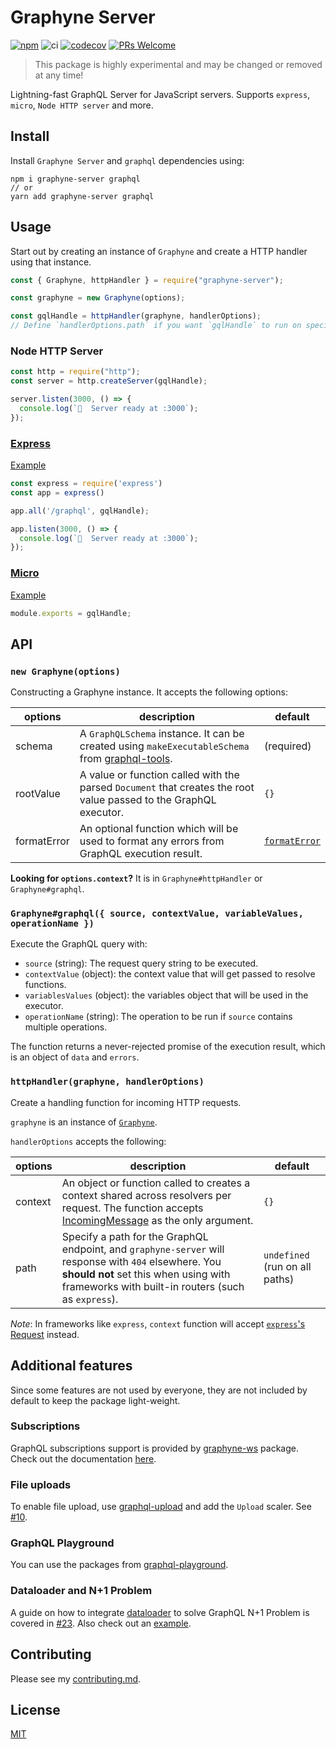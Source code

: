 # Graphyne Server

[![npm](https://badgen.net/npm/v/graphyne-server)](https://www.npmjs.com/package/graphyne-server)
![ci](https://github.com/hoangvvo/graphyne/workflows/Test%20and%20coverage/badge.svg)
[![codecov](https://codecov.io/gh/hoangvvo/graphyne/branch/master/graph/badge.svg)](https://codecov.io/gh/hoangvvo/graphyne)
[![PRs Welcome](https://badgen.net/badge/PRs/welcome/ff5252)](/CONTRIBUTING.md)

> This package is highly experimental and may be changed or removed at any time!

Lightning-fast GraphQL Server for JavaScript servers. Supports `express`, `micro`, `Node HTTP server` and more.

## Install

Install `Graphyne Server` and `graphql` dependencies using:

```shell
npm i graphyne-server graphql
// or
yarn add graphyne-server graphql
```

## Usage

Start out by creating an instance of `Graphyne` and create a HTTP handler using that instance.

```javascript
const { Graphyne, httpHandler } = require("graphyne-server");

const graphyne = new Graphyne(options);

const gqlHandle = httpHandler(graphyne, handlerOptions);
// Define `handlerOptions.path` if you want `gqlHandle` to run on specific path and respond with 404 otherwise
```

### Node HTTP Server

```javascript
const http = require("http");
const server = http.createServer(gqlHandle);

server.listen(3000, () => {
  console.log(`🚀  Server ready at :3000`);
});
```

### [Express](https://github.com/expressjs/express)

[Example](/examples/with-express)

```javascript
const express = require('express')
const app = express()

app.all('/graphql', gqlHandle);

app.listen(3000, () => {
  console.log(`🚀  Server ready at :3000`);
});
```

### [Micro](https://github.com/zeit/micro)

[Example](/examples/with-micro)

```javascript
module.exports = gqlHandle;
```



## API

### `new Graphyne(options)`

Constructing a Graphyne instance. It accepts the following options:

| options | description | default |
|---------|-------------|---------|
| schema | A `GraphQLSchema` instance. It can be created using `makeExecutableSchema` from [graphql-tools](https://github.com/apollographql/graphql-tools). | (required) |
| rootValue | A value or function called with the parsed `Document` that creates the root value passed to the GraphQL executor. | `{}` |
| formatError | An optional function which will be used to format any errors from GraphQL execution result. | [`formatError`](https://github.com/graphql/graphql-js/blob/master/src/error/formatError.js) |

**Looking for `options.context`?** It is in `Graphyne#httpHandler` or `Graphyne#graphql`.

### `Graphyne#graphql({ source, contextValue, variableValues, operationName })`

Execute the GraphQL query with:

- `source` (string): The request query string to be executed.
- `contextValue` (object): the context value that will get passed to resolve functions.
- `variablesValues` (object): the variables object that will be used in the executor.
- `operationName` (string): The operation to be run if `source` contains multiple operations.

The function returns a never-rejected promise of the execution result, which is an object of `data` and `errors`.


### `httpHandler(graphyne, handlerOptions)`

Create a handling function for incoming HTTP requests.

`graphyne` is an instance of [`Graphyne`](#new-graphyneoptions).

`handlerOptions` accepts the following:

| options | description | default |
|---------|-------------|---------|
| context | An object or function called to creates a context shared across resolvers per request. The function accepts [IncomingMessage](https://nodejs.org/api/http.html#http_class_http_incomingmessage) as the only argument. | `{}` |
| path | Specify a path for the GraphQL endpoint, and `graphyne-server` will response with `404` elsewhere. You **should not** set this when using with frameworks with built-in routers (such as `express`). | `undefined` (run on all paths) |

*Note*: In frameworks like `express`, `context` function will accept [`express`'s Request](https://expressjs.com/en/4x/api.html#req) instead.

## Additional features

Since some features are not used by everyone, they are not included by default to keep the package light-weight.

### Subscriptions

GraphQL subscriptions support is provided by [graphyne-ws](https://www.npmjs.com/package/graphyne-ws) package. Check out the documentation [here](/packages/graphyne-ws).

### File uploads

To enable file upload, use [graphql-upload](https://github.com/jaydenseric/graphql-upload) and add the `Upload` scaler. See [#10](https://github.com/hoangvvo/graphyne/issues/10).

### GraphQL Playground

You can use the packages from [graphql-playground](https://github.com/prisma-labs/graphql-playground).

### Dataloader and N+1 Problem

A guide on how to integrate [dataloader](https://github.com/graphql/dataloader) to solve GraphQL N+1 Problem is covered in [#23](https://github.com/hoangvvo/graphyne/issues/23). Also check out an [example](/examples/with-dataloader).

## Contributing

Please see my [contributing.md](/CONTRIBUTING.md).

## License

[MIT](/LICENSE)
